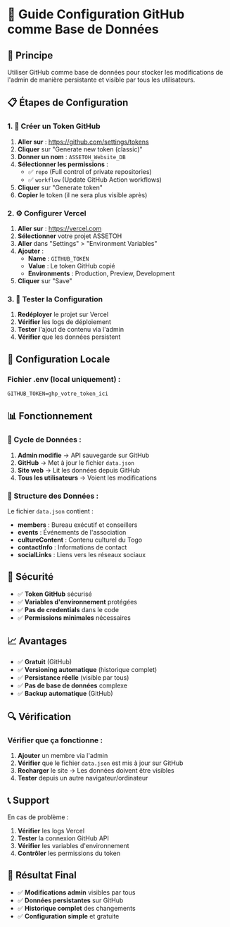 # 📁 Guide Configuration GitHub comme Base de Données

## 🎯 Principe
Utiliser GitHub comme base de données pour stocker les modifications de l'admin de manière persistante et visible par tous les utilisateurs.

## 📋 Étapes de Configuration

### **1. 🔐 Créer un Token GitHub**

1. **Aller sur** : https://github.com/settings/tokens
2. **Cliquer** sur "Generate new token (classic)"
3. **Donner un nom** : `ASSETOH_Website_DB`
4. **Sélectionner les permissions** :
   - ✅ `repo` (Full control of private repositories)
   - ✅ `workflow` (Update GitHub Action workflows)
5. **Cliquer** sur "Generate token"
6. **Copier** le token (il ne sera plus visible après)

### **2. ⚙️ Configurer Vercel**

1. **Aller sur** : https://vercel.com
2. **Sélectionner** votre projet ASSETOH
3. **Aller** dans "Settings" > "Environment Variables"
4. **Ajouter** :
   - **Name** : `GITHUB_TOKEN`
   - **Value** : Le token GitHub copié
   - **Environments** : Production, Preview, Development
5. **Cliquer** sur "Save"

### **3. 🧪 Tester la Configuration**

1. **Redéployer** le projet sur Vercel
2. **Vérifier** les logs de déploiement
3. **Tester** l'ajout de contenu via l'admin
4. **Vérifier** que les données persistent

## 🔧 Configuration Locale

### **Fichier .env (local uniquement) :**
```env
GITHUB_TOKEN=ghp_votre_token_ici
```

## 📊 Fonctionnement

### **🔄 Cycle de Données :**
1. **Admin modifie** → API sauvegarde sur GitHub
2. **GitHub** → Met à jour le fichier `data.json`
3. **Site web** → Lit les données depuis GitHub
4. **Tous les utilisateurs** → Voient les modifications

### **📁 Structure des Données :**
Le fichier `data.json` contient :
- **members** : Bureau exécutif et conseillers
- **events** : Événements de l'association
- **cultureContent** : Contenu culturel du Togo
- **contactInfo** : Informations de contact
- **socialLinks** : Liens vers les réseaux sociaux

## 🚨 Sécurité

- ✅ **Token GitHub** sécurisé
- ✅ **Variables d'environnement** protégées
- ✅ **Pas de credentials** dans le code
- ✅ **Permissions minimales** nécessaires

## 📈 Avantages

- ✅ **Gratuit** (GitHub)
- ✅ **Versioning automatique** (historique complet)
- ✅ **Persistance réelle** (visible par tous)
- ✅ **Pas de base de données** complexe
- ✅ **Backup automatique** (GitHub)

## 🔍 Vérification

### **Vérifier que ça fonctionne :**
1. **Ajouter** un membre via l'admin
2. **Vérifier** que le fichier `data.json` est mis à jour sur GitHub
3. **Recharger** le site → Les données doivent être visibles
4. **Tester** depuis un autre navigateur/ordinateur

## 📞 Support

En cas de problème :
1. **Vérifier** les logs Vercel
2. **Tester** la connexion GitHub API
3. **Vérifier** les variables d'environnement
4. **Contrôler** les permissions du token

## 🎯 Résultat Final

- ✅ **Modifications admin** visibles par tous
- ✅ **Données persistantes** sur GitHub
- ✅ **Historique complet** des changements
- ✅ **Configuration simple** et gratuite
